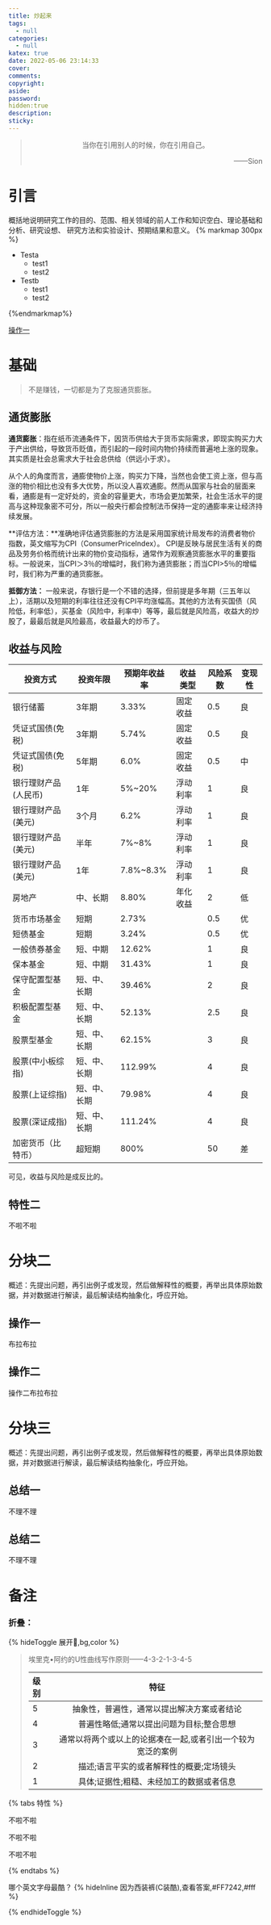 ```yaml
---
title: 炒起来
tags:
  - null
categories:
  - null
katex: true
date: 2022-05-06 23:14:33
cover:
comments:
copyright:
aside: 
password:
hidden:true
description:
sticky:
---
```


> <center>当你在引用别人的时候，你在引用自己。</center>
> <p align="right">——Sion</p>
>

# 引言

概括地说明研究工作的目的、范围、相关领域的前人工作和知识空白、理论基础和分析、研究设想、 研究方法和实验设计、预期结果和意义。
{% markmap 300px %}

- Testa
  - test1
  - test2
- Testb
  - test1
  - test2  

{%endmarkmap%}

[操作一](#操作二)

# 基础

> 不是赚钱，一切都是为了克服通货膨胀。

## 通货膨胀

**通货膨胀**：指在纸币流通条件下，因货币供给大于货币实际需求，即现实购买力大于产出供给，导致货币贬值，而引起的一段时间内物价持续而普遍地上涨的现象。其实质是社会总需求大于社会总供给（供远小于求）。

从个人的角度而言，通膨使物价上涨，购买力下降，当然也会使工资上涨，但与高涨的物价相比也没有多大优势，所以没人喜欢通膨。然而从国家与社会的层面来看，通膨是有一定好处的，资金的容量更大，市场会更加繁荣，社会生活水平的提高与这种现象密不可分，所以一般央行都会控制法币保持一定的通膨率来让经济持续发展。

**评估方法：**准确地评估通货膨胀的方法是采用国家统计局发布的消费者物价指数，英文缩写为CPI（ConsumerPriceIndex）。
CPI是反映与居民生活有关的商品及劳务价格而统计出来的物价变动指标，通常作为观察通货膨胀水平的重要指标。一般说来，当CPI＞3％的增幅时，我们称为通货膨胀；而当CPI>5％的增幅时，我们称为严重的通货膨胀。

**抵御方法：** 一般来说，存银行是一个不错的选择，但前提是多年期（三五年以上），活期以及短期的利率往往还没有CPI平均涨幅高。其他的方法有买国债（风险低，利率低），买基金（风险中，利率中）等等，最后就是风险高，收益大的炒股了，最最后就是风险最高，收益最大的炒币了。









## 



## 收益与风险

| 投资方式             | 投资年限     | 预期年收益率 | 收益类型 | 风险系数 | 变现性 |
| -------------------- | ------------ | ------------ | -------- | -------- | ------ |
| 银行储蓄             | 3年期        | 3.33%        | 固定收益 | 0.5      | 良     |
| 凭证式国债(免税)     | 3年期        | 5.74%        | 固定收益 | 0.5      | 良     |
| 凭证式国债(免税)     | 5年期        | 6.0%         | 固定收益 | 0.5      | 中     |
| 银行理财产品(人民币) | 1年          | 5%~20%       | 浮动利率 | 1        | 良     |
| 银行理财产品(美元)   | 3个月        | 6.2%         | 浮动利率 | 1        | 良     |
| 银行理财产品(美元)   | 半年         | 7%~8%        | 浮动利率 | 1        | 良     |
| 银行理财产品(美元)   | 1年          | 7.8%~8.3%    | 浮动利率 | 1        | 良     |
| 房地产               | 中、长期     | 8.80%        | 年化收益 | 2        | 低     |
| 货币市场基金         | 短期         | 2.73%        |          | 0.5      | 优     |
| 短债基金             | 短期         | 3.24%        |          | 0.5      | 优     |
| 一般债券基金         | 短、中期     | 12.62%       |          | 1        | 良     |
| 保本基金             | 短、中期     | 31.43%       |          | 1        | 良     |
| 保守配置型基金       | 短、中、长期 | 39.46%       |          | 2        | 良     |
| 积极配置型基金       | 短、中、长期 | 52.13%       |          | 2.5      | 良     |
| 股票型基金           | 短、中、长期 | 62.15%       |          | 3        | 良     |
| 股票(中小板综指)     | 短、中、长期 | 112.99%      |          | 4        | 良     |
| 股票(上证综指)       | 短、中、长期 | 79.98%       |          | 4        | 良     |
| 股票(深证成指)       | 短、中、长期 | 111.24%      |          | 4        | 良     |
| 加密货币（比特币）   | 超短期       | 800%         |          | 50       | 差     |

可见，收益与风险是成反比的。

## 特性二

不啦不啦

# 分块二

概述：先提出问题，再引出例子或发现，然后做解释性的概要，再举出具体原始数据，并对数据进行解读，最后解读结构抽象化，呼应开始。

## 操作一

布拉布拉

## 操作二
<div id= "操作二" > 操作二布拉布拉  </div>


# 分块三

概述：先提出问题，再引出例子或发现，然后做解释性的概要，再举出具体原始数据，并对数据进行解读，最后解读结构抽象化，呼应开始。

## 总结一

不理不理

## 总结二

不理不理

# 备注

### 折叠：

{% hideToggle 展开🎁,bg,color %}


> 埃里克•阿约的U性曲线写作原则——4-3-2-1-3-4-5
>
> | 级别 |                            特征                             |
> | :--- | :---------------------------------------------------------: |
> | 5    |         抽象性，普遍性，通常以提出解决方案或者结论          |
> | 4    |          普遍性略低;通常以提出问题为目标;整合思想           |
> | 3    | 通常以将两个或以上的论据凑在一起,或者引出一个较为宽泛的案例 |
> | 2    |          描述;语言平实的或者解释性的概要;定场镜头           |
> | 1    |          具体;证据性;粗糙、未经加工的数据或者信息           |
>

{% tabs 特性 %}
<!-- tab 示例一 -->
不啦不啦
<!-- endtab -->

<!-- tab 示例二@fab fa-apple -->
不啦不啦
<!-- endtab -->

<!-- tab 示例三@fas fa-bomb -->
不啦不啦
<!-- endtab -->
{% endtabs %}

哪个英文字母最酷？ {% hideInline 因为西装裤(C装酷),查看答案,#FF7242,#fff %}



{% endhideToggle %}





